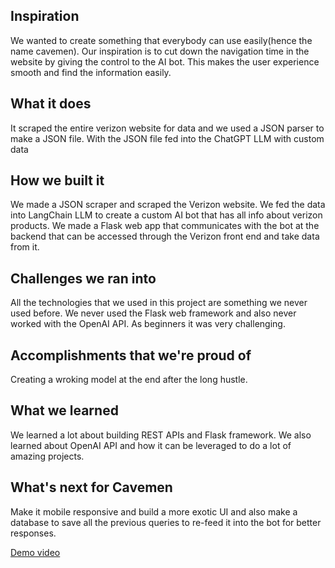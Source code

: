 ## Inspiration
We wanted to create something that everybody can use easily(hence the name cavemen). Our inspiration is to cut down the navigation time in the website by giving the control to the AI bot. This makes the user experience smooth and find the information easily.

## What it does
It scraped the entire verizon website for data and we used a JSON parser to make a JSON file. With the JSON file fed into the ChatGPT LLM with custom data

## How we built it
We made a JSON scraper and scraped the Verizon website. We fed the data into LangChain LLM to create a custom AI bot that has all info about verizon products. We made a Flask web app that communicates with the bot at the backend that can be accessed through the Verizon front end and take data from it.

## Challenges we ran into

All the technologies that we used in this project are something we never used before. We never used the Flask web framework and also never worked with the OpenAI API. As beginners it was very challenging.

## Accomplishments that we're proud of

Creating a wroking model at the end after the long hustle.

## What we learned
We learned a lot about building REST APIs and Flask framework. We also learned about OpenAI API and how it can be leveraged to do a lot of amazing projects.

## What's next for Cavemen

Make it mobile responsive and build a more exotic UI and also make a database to save all the previous queries to re-feed it into the bot for better responses.

[Demo video](https://youtu.be/6WMk-FjZ4KI)
